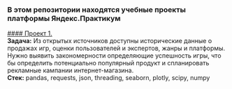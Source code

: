 ### В этом репозитории находятся учебные проекты платформы Яндекс.Практикум

[#### Проект 1.](https://github.com/sigarev-andrey/Yandex.Praktikum/tree/master/Internet%20shop)  
**Задача:** Из открытых источников доступны исторические данные о продажах игр, оценки пользователей и экспертов, жанры и платформы. Нужно выявить закономерности определяющие успешность игры, что бы определить потенциально популярный продукт и спланировать рекламные кампании интернет-магазина.  
**Стек:** pandas, requests, json, threading, seaborn, plotly, scipy, numpy
